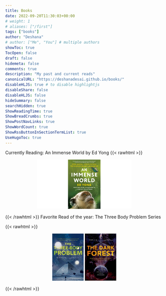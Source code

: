 ```yaml
---
title: Books
date: 2022-09-20T11:30:03+00:00
# weight: 1
# aliases: ["/first"]
tags: ["books"]
author: "Deshana"
# author: ["Me", "You"] # multiple authors
showToc: true
TocOpen: false
draft: false
hidemeta: false
comments: true
description: "My past and current reads"
canonicalURL: "https://deshanadesai.github.io/books/"
disableHLJS: true # to disable highlightjs
disableShare: false
disableHLJS: false
hideSummary: false
searchHidden: true
ShowReadingTime: true
ShowBreadCrumbs: true
ShowPostNavLinks: true
ShowWordCount: true
ShowRssButtonInSectionTermList: true
UseHugoToc: true
---
```

<!-- cover:
    image: "<image path/url>" # image path/url
    alt: "<alt text>" # alt text
    caption: "<text>" # display caption under cover
    relative: false # when using page bundles set this to true
    hidden: true # only hide on current single page -->
<!-- editPost:
    URL: "https://github.com/<path_to_repo>/content"
    Text: "Suggest Changes" # edit text
    appendFilePath: true # to append file path to Edit link -->

Currently Reading: An Immense World by Ed Yong
{{< rawhtml >}}

<p align="center">
  <img src="images/an_immense_world.jpg" width="300" />
</p>
{{< /rawhtml >}}
Favorite Read of the year: The Three Body Problem Series

{{< rawhtml >}}

<p align="center">
  <img src="images/three_body_problem.jpeg" width="100" />
  <img src="images/the_dark_forest.jpeg" width="100" /> 
</p>
{{< /rawhtml >}}
